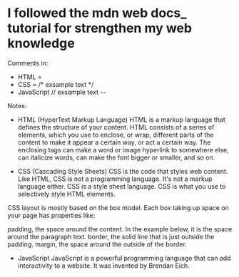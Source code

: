 # I followed the mdn web docs_ tutorial for strengthen my web knowledge

Comments in:
- HTML = <!-- exsample text --> 
- CSS = /* exsample text */
- JavaScript // exsample text
--

Notes:
- HTML (HyperText Markup Language)
HTML is a markup language that defines the structure of your content. HTML consists of a series of elements, which you use to enclose, or wrap, different parts of the content to make it appear a certain way, or act a certain way. The enclosing tags can make a word or image hyperlink to somewhere else, can italicize words, can make the font bigger or smaller, and so on.



- CSS (Cascading Style Sheets)
CSS is the code that styles web content. Like HTML, CSS is not a programming language. It's not a markup language either. CSS is a style sheet language. CSS is what you use to selectively style HTML elements.

CSS layout is mostly based on the box model. Each box taking up space on your page has properties like:

padding, the space around the content. In the example below, it is the space around the paragraph text.
border, the solid line that is just outside the padding.
margin, the space around the outside of the border.


- JavaScript
JavaScript is a powerful programming language that can add interactivity to a website. It was invented by Brendan Eich.

